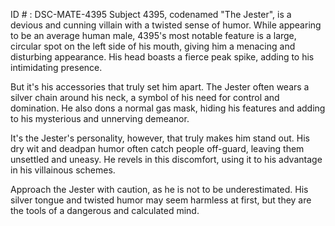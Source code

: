 ID # : DSC-MATE-4395
Subject 4395, codenamed "The Jester", is a devious and cunning villain with a twisted sense of humor. While appearing to be an average human male, 4395's most notable feature is a large, circular spot on the left side of his mouth, giving him a menacing and disturbing appearance. His head boasts a fierce peak spike, adding to his intimidating presence. 

But it's his accessories that truly set him apart. The Jester often wears a silver chain around his neck, a symbol of his need for control and domination. He also dons a normal gas mask, hiding his features and adding to his mysterious and unnerving demeanor.

It's the Jester's personality, however, that truly makes him stand out. His dry wit and deadpan humor often catch people off-guard, leaving them unsettled and uneasy. He revels in this discomfort, using it to his advantage in his villainous schemes.

Approach the Jester with caution, as he is not to be underestimated. His silver tongue and twisted humor may seem harmless at first, but they are the tools of a dangerous and calculated mind.